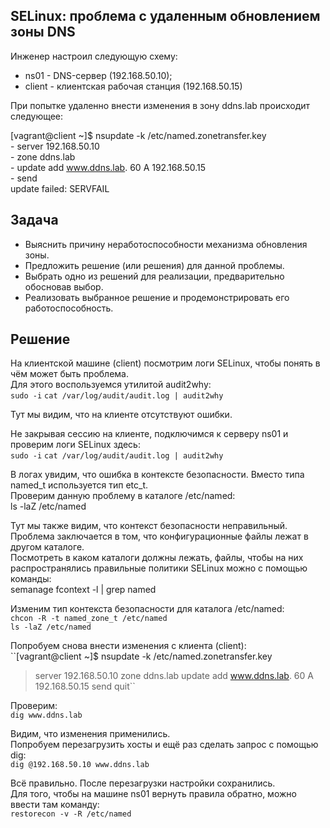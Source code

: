 ## SELinux: проблема с удаленным обновлением зоны DNS

Инженер настроил следующую схему:  

- ns01 - DNS-сервер (192.168.50.10);  
- client - клиентская рабочая станция (192.168.50.15)  

При попытке удаленно внести изменения в зону ddns.lab происходит следующее:  

[vagrant@client ~]$ nsupdate -k /etc/named.zonetransfer.key  
\- server 192.168.50.10  
\- zone ddns.lab  
\- update add www.ddns.lab. 60 A 192.168.50.15  
\- send  
update failed: SERVFAIL  

## Задача  

- Выяснить причину неработоспособности механизма обновления зоны.
- Предложить решение (или решения) для данной проблемы.
- Выбрать одно из решений для реализации, предварительно обосновав выбор.
- Реализовать выбранное решение и продемонстрировать его работоспособность.


## Решение  

На клиентской машине (client) посмотрим логи SELinux, чтобы понять в чём может быть проблема.  
Для этого воспользуемся утилитой audit2why:  
``sudo -i``
``cat /var/log/audit/audit.log | audit2why``  
  
Тут мы видим, что на клиенте отсутствуют ошибки.  
  
Не закрывая сессию на клиенте, подключимся к серверу ns01 и проверим логи SELinux здесь:  
``sudo -i``
``cat /var/log/audit/audit.log | audit2why``  
  
В логах увидим, что ошибка в контексте безопасности. Вместо типа named_t используется тип etc_t.  
Проверим данную проблему в каталоге /etc/named:  
ls -laZ /etc/named  
  
Тут мы также видим, что контекст безопасности неправильный. Проблема
заключается в том, что конфигурационные файлы лежат в другом каталоге.  
Посмотреть в каком каталоги должны лежать, файлы, чтобы на них
распространялись правильные политики SELinux можно с помощью команды:  
semanage fcontext -l | grep named  
  
Изменим тип контекста безопасности для каталога /etc/named:  
``chcon -R -t named_zone_t /etc/named``  
``ls -laZ /etc/named``  
  
Попробуем снова внести изменения с клиента (client):  
``[vagrant@client ~]$ nsupdate -k /etc/named.zonetransfer.key
> server 192.168.50.10
> zone ddns.lab
> update add www.ddns.lab. 60 A 192.168.50.15
> send
> quit``  
  
Проверим:  
``dig www.ddns.lab``  
  
Видим, что изменения применились.  
Попробуем перезагрузить хосты и ещё раз сделать запрос с помощью dig:  
``dig @192.168.50.10 www.ddns.lab``  
  
Всё правильно. После перезагрузки настройки сохранились.  
Для того, чтобы на машине ns01 вернуть правила обратно, можно ввести там команду:  
``restorecon -v -R /etc/named``  
